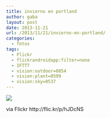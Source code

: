 ```yaml
---
title: invierno en portland
author: gaba
layout: post
date: 2013-11-21
url: /2013/11/21/invierno-en-portland/
categories:
  - fotos
tags:
  - Flickr
  - flickrandroidapp:filter=none
  - IFTTT
  - vision:outdoor=0854
  - vision:plant=0599
  - vision:sky=0537
---
```

<div>
  <img src='http://farm6.staticflickr.com/5476/10984259986_4c9331a0e5_b.jpg' style='max-width:600px;' /> 
  
  <div>
    <p>
      via Flickr http://flic.kr/p/hJDcNS
    </p>
  </div>
</div>